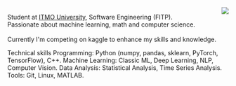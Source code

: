 
<!--
![Git](https://img.shields.io/badge/git-%23F05033.svg?style=for-the-badge&logo=git&logoColor=white)
![Docker](https://img.shields.io/badge/docker-%230db7ed.svg?style=for-the-badge&logo=docker&logoColor=white)
-->

<!--
**nuntsevich/nuntsevich** is a ✨ _special_ ✨ repository because its `README.md` (this file) appears on your GitHub profile.

Here are some ideas to get you started:

- 🔭 I’m currently working on ...
- 🌱 I’m currently learning ...
- 👯 I’m looking to collaborate on ...
- 🤔 I’m looking for help with ...
- 💬 Ask me about ...
- 📫 How to reach me: ...
- 😄 Pronouns: ...
- ⚡ Fun fact: ...
-->


<img align="right" src="https://media1.giphy.com/media/v1.Y2lkPTc5MGI3NjExbTgwZnhhOGU1eDJmemFtZXp1Nml1M3BzZjFzNDduaWhqZGF3cm5sNyZlcD12MV9pbnRlcm5hbF9naWZfYnlfaWQmY3Q9Zw/NDXLnQ17tN6kvgVdsC/giphy.gif" /> 


Student at <a href="https://itmo.ru">ITMO University</a>, Software Engineering (FITP). <br/>
Passionate about machine learning, math and computer science. <br/>
<br/>
Currently I'm competing on kaggle to enhance my skills and knowledge.

Technical skills
Programming: Python (numpy, pandas, sklearn, PyTorch, TensorFlow), C++.
Machine Learning: Classic ML, Deep Learning, NLP, Computer Vision.
Data Analysis: Statistical Analysis, Time Series Analysis.
Tools: Git, Linux, MATLAB.
